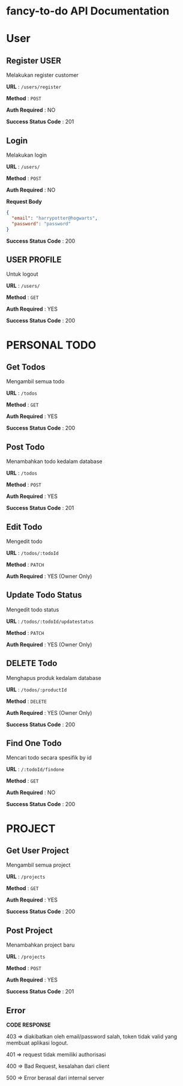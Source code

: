 # fancy-to-do API Documentation

# User

## Register USER

Melakukan register customer

**URL** : `/users/register`

**Method** : `POST`

**Auth Required** : NO

**Success Status Code** : 201

## Login

Melakukan login

**URL** : `/users/`

**Method** : `POST`

**Auth Required** : NO

**Request Body**

```json
{
  "email": "harrypotter@hogwarts",
  "password": "password"
}
```

**Success Status Code** : 200

## USER PROFILE

Untuk logout

**URL** : `/users/`

**Method** : `GET`

**Auth Required** : YES

**Success Status Code** : 200

# PERSONAL TODO

## Get Todos

Mengambil semua todo

**URL** : `/todos`

**Method** : `GET`

**Auth Required** : YES

**Success Status Code** : 200

## Post Todo

Menambahkan todo kedalam database

**URL** : `/todos`

**Method** : `POST`

**Auth Required** : YES

**Success Status Code** : 201

## Edit Todo

Mengedit todo

**URL** : `/todos/:todoId`

**Method** : `PATCH`

**Auth Required** : YES (Owner Only)

## Update Todo Status

Mengedit todo status

**URL** : `/todos/:todoId/updatestatus`

**Method** : `PATCH`

**Auth Required** : YES (Owner Only)

## DELETE Todo

Menghapus produk kedalam database

**URL** : `/todos/:productId`

**Method** : `DELETE`

**Auth Required** : YES (Owner Only)

**Success Status Code** : 200

## Find One Todo

Mencari todo secara spesifik by id

**URL** : `/:todoId/findone`

**Method** : `GET`

**Auth Required** : NO

**Success Status Code** : 200

# PROJECT

## Get User Project

Mengambil semua project

**URL** : `/projects`

**Method** : `GET`

**Auth Required** : YES

**Success Status Code** : 200

## Post Project

Menambahkan project baru

**URL** : `/projects`

**Method** : `POST`

**Auth Required** : YES

**Success Status Code** : 201

## Error

**CODE RESPONSE**

403 => diakibatkan oleh email/password salah, token tidak valid yang membuat
aplikasi logout.

401 => request tidak memiliki authorisasi

400 => Bad Request, kesalahan dari client

500 => Error berasal dari internal server

